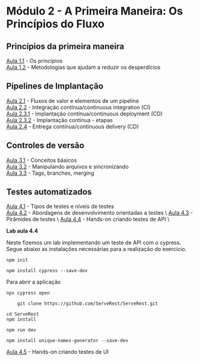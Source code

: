 # **Módulo 2 - A Primeira Maneira: Os Princípios do Fluxo**


## Princípios da primeira maneira
[Aula 1.1](https://www.youtube.com/watch?v=TDlVMDy5D88) - Os principios \
[Aula 1.2](https://www.youtube.com/watch?v=fYM2dQQ1rRY) - Metodologias que ajudam a reduzir os desperdícios  


## Pipelines de Implantação

[Aula 2.1](https://www.youtube.com/watch?v=DhhVzBanVMI) - Fluxos de valor e elementos de um pipeline \
[Aula 2.2](https://www.youtube.com/watch?v=HTDPQX2iHRg) - Integração contínua/continuous integration (CI) \
[Aula 2.3.1](https://www.youtube.com/watch?v=mIF8qf4W0ro) - Implantação contínua/continuous deployment (CD) \
[Aula 2.3.2](https://www.youtube.com/watch?v=09QYIGOrmvY) - Implantação contínua - etapas \
[Aula 2.4](https://www.youtube.com/watch?v=DfjZUxIGX0A) - Entrega contínua/continuous delivery (CD)


## Controles de versão

[Aula 3.1](https://www.youtube.com/watch?v=qZZojdheLSA) - Conceitos básicos \
[Aula 3.2](https://www.youtube.com/watch?v=XSb3OkllynU) - Manipulando arquivos e sincronizando \
[Aula 3.3](https://www.youtube.com/watch?v=-uT7ykMb7Bg) - Tags, branches, merging

## Testes automatizados

[Aula 4.1](https://www.youtube.com/watch?v=1GxPPG5_P7A) - Tipos de testes e níveis de testes \
[Aula 4.2](https://www.youtube.com/watch?v=r_DaHr-91_U) - Abordagens de desenvolvimento orientadas a testes \ 
[Aula 4.3](https://www.youtube.com/watch?v=61FpcWwM4Hs) - Pirâmides de testes \ 
[Aula 4.4](https://www.youtube.com/watch?v=tkf_gbmLJTg) - Hands-on criando testes de API \

**Lab aula 4.4**

Neste fizemos um lab implementando um teste de API com o cypress. Segue abaixo 
as instalações necessárias para a realização do exercício. 


```
npm init
```

```
npm install cypress --save-dev
```

Para abrir a aplicação 

```
npx cypress open
```

```
    git clone https://github.com/ServeRest/ServeRest.git
```

```
cd ServeRest
npm install
```
```
npm run dev
```

```
npm install unique-names-generator --save-dev
```

[Aula 4.5](https://www.youtube.com/watch?v=ea5pbGqzLCw) - Hands-on criando testes de UI